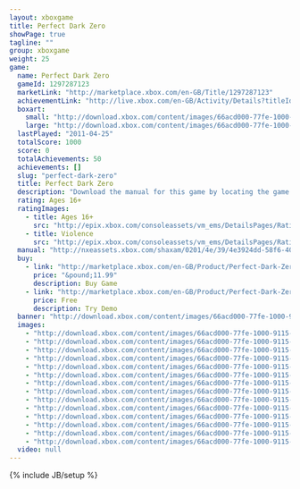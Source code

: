 ```yaml
---
layout: xboxgame
title: Perfect Dark Zero
showPage: true
tagline: ""
group: xboxgame
weight: 25
game: 
  name: Perfect Dark Zero
  gameId: 1297287123
  marketLink: "http://marketplace.xbox.com/en-GB/Title/1297287123"
  achievementLink: "http://live.xbox.com/en-GB/Activity/Details?titleId=1297287123"
  boxart: 
    small: "http://download.xbox.com/content/images/66acd000-77fe-1000-9115-d8024d5307d3/2057/boxartsm.jpg"
    large: "http://download.xbox.com/content/images/66acd000-77fe-1000-9115-d8024d5307d3/2057/boxartlg.jpg"
  lastPlayed: "2011-04-25"
  totalScore: 1000
  score: 0
  totalAchievements: 50
  achievements: []
  slug: "perfect-dark-zero"
  title: Perfect Dark Zero
  description: "Download the manual for this game by locating the game on http://marketplace.xbox.com and selecting &ldquo;See Game Manual&quot;. 2020. Corporations Control Everything. Everyone. Everywhere. With One Exception. There are no refunds for this item. For more information, see www.xbox.com/live/accounts."
  rating: Ages 16+
  ratingImages: 
    - title: Ages 16+
      src: "http://epix.xbox.com/consoleassets/vm_ems/DetailsPages/RatingSystemID/14/default/Values/14004.png"
    - title: Violence
      src: "http://epix.xbox.com/consoleassets/vm_ems/DetailsPages/RatingSystemID/14/default/Descriptors/14005.png"
  manual: "http://nxeassets.xbox.com/shaxam/0201/4e/39/4e3924dd-58f6-40f6-a66b-b3e31796936e.PDF?v=1#perfectdark"
  buy: 
    - link: "http://marketplace.xbox.com/en-GB/Product/Perfect-Dark-Zero/66acd000-77fe-1000-9115-d8024d5307d3?purchase=1&amp;DownloadType=Game"
      price: "&pound;11.99"
      description: Buy Game
    - link: "http://marketplace.xbox.com/en-GB/Product/Perfect-Dark-Zero/66acd000-77fe-1000-9115-d8024d5307d3?purchase=1&amp;DownloadType=GameDemo"
      price: Free
      description: Try Demo
  banner: "http://download.xbox.com/content/images/66acd000-77fe-1000-9115-d8024d5307d3/1033/banner.png"
  images: 
    - "http://download.xbox.com/content/images/66acd000-77fe-1000-9115-d8024d5307d3/1033/screenlg1.jpg"
    - "http://download.xbox.com/content/images/66acd000-77fe-1000-9115-d8024d5307d3/1033/screenlg2.jpg"
    - "http://download.xbox.com/content/images/66acd000-77fe-1000-9115-d8024d5307d3/1033/screenlg3.jpg"
    - "http://download.xbox.com/content/images/66acd000-77fe-1000-9115-d8024d5307d3/1033/screenlg4.jpg"
    - "http://download.xbox.com/content/images/66acd000-77fe-1000-9115-d8024d5307d3/1033/screenlg5.jpg"
    - "http://download.xbox.com/content/images/66acd000-77fe-1000-9115-d8024d5307d3/1033/screenlg6.jpg"
    - "http://download.xbox.com/content/images/66acd000-77fe-1000-9115-d8024d5307d3/1033/screenlg7.jpg"
    - "http://download.xbox.com/content/images/66acd000-77fe-1000-9115-d8024d5307d3/1033/screenlg8.jpg"
    - "http://download.xbox.com/content/images/66acd000-77fe-1000-9115-d8024d5307d3/1033/screenlg9.jpg"
    - "http://download.xbox.com/content/images/66acd000-77fe-1000-9115-d8024d5307d3/1033/screenlg10.jpg"
    - "http://download.xbox.com/content/images/66acd000-77fe-1000-9115-d8024d5307d3/1033/screenlg11.jpg"
    - "http://download.xbox.com/content/images/66acd000-77fe-1000-9115-d8024d5307d3/1033/screenlg12.jpg"
    - "http://download.xbox.com/content/images/66acd000-77fe-1000-9115-d8024d5307d3/1033/screenlg13.jpg"
    - "http://download.xbox.com/content/images/66acd000-77fe-1000-9115-d8024d5307d3/1033/screenlg14.jpg"
  video: null
---
```

{% include JB/setup %}